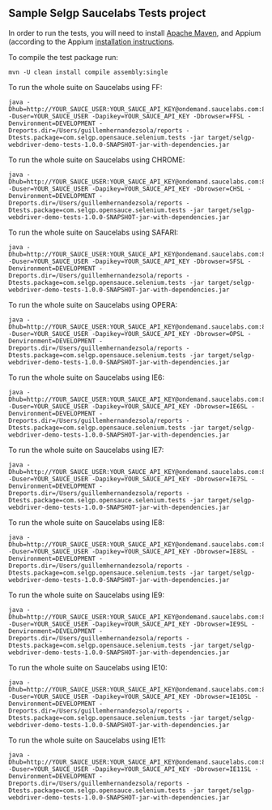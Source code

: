 Sample Selgp Saucelabs Tests project
---

In order to run the tests, you will need to install [Apache Maven](http://maven.apache.org), and Appium (according to the Appium [installation instructions](https://github.com/appium/appium).

To compile the test package run:

    mvn -U clean install compile assembly:single

To run the whole suite on Saucelabs using FF:

    java -Dhub=http://YOUR_SAUCE_USER:YOUR_SAUCE_API_KEY@ondemand.saucelabs.com:80/wd/hub -Duser=YOUR_SAUCE_USER -Dapikey=YOUR_SAUCE_API_KEY -Dbrowser=FFSL -Denvironment=DEVELOPMENT -Dreports.dir=/Users/guillemhernandezsola/reports -Dtests.package=com.selgp.opensauce.selenium.tests -jar target/selgp-webdriver-demo-tests-1.0.0-SNAPSHOT-jar-with-dependencies.jar

To run the whole suite on Saucelabs using CHROME:

    java -Dhub=http://YOUR_SAUCE_USER:YOUR_SAUCE_API_KEY@ondemand.saucelabs.com:80/wd/hub -Duser=YOUR_SAUCE_USER -Dapikey=YOUR_SAUCE_API_KEY -Dbrowser=CHSL -Denvironment=DEVELOPMENT -Dreports.dir=/Users/guillemhernandezsola/reports -Dtests.package=com.selgp.opensauce.selenium.tests -jar target/selgp-webdriver-demo-tests-1.0.0-SNAPSHOT-jar-with-dependencies.jar

To run the whole suite on Saucelabs using SAFARI:

	java -Dhub=http://YOUR_SAUCE_USER:YOUR_SAUCE_API_KEY@ondemand.saucelabs.com:80/wd/hub -Duser=YOUR_SAUCE_USER -Dapikey=YOUR_SAUCE_API_KEY -Dbrowser=SFSL -Denvironment=DEVELOPMENT -Dreports.dir=/Users/guillemhernandezsola/reports -Dtests.package=com.selgp.opensauce.selenium.tests -jar target/selgp-webdriver-demo-tests-1.0.0-SNAPSHOT-jar-with-dependencies.jar

To run the whole suite on Saucelabs using OPERA:

	java -Dhub=http://YOUR_SAUCE_USER:YOUR_SAUCE_API_KEY@ondemand.saucelabs.com:80/wd/hub -Duser=YOUR_SAUCE_USER -Dapikey=YOUR_SAUCE_API_KEY -Dbrowser=OPSL -Denvironment=DEVELOPMENT -Dreports.dir=/Users/guillemhernandezsola/reports -Dtests.package=com.selgp.opensauce.selenium.tests -jar target/selgp-webdriver-demo-tests-1.0.0-SNAPSHOT-jar-with-dependencies.jar

To run the whole suite on Saucelabs using IE6:

	java -Dhub=http://YOUR_SAUCE_USER:YOUR_SAUCE_API_KEY@ondemand.saucelabs.com:80/wd/hub -Duser=YOUR_SAUCE_USER -Dapikey=YOUR_SAUCE_API_KEY -Dbrowser=IE6SL -Denvironment=DEVELOPMENT -Dreports.dir=/Users/guillemhernandezsola/reports -Dtests.package=com.selgp.opensauce.selenium.tests -jar target/selgp-webdriver-demo-tests-1.0.0-SNAPSHOT-jar-with-dependencies.jar

To run the whole suite on Saucelabs using IE7:

	java -Dhub=http://YOUR_SAUCE_USER:YOUR_SAUCE_API_KEY@ondemand.saucelabs.com:80/wd/hub -Duser=YOUR_SAUCE_USER -Dapikey=YOUR_SAUCE_API_KEY -Dbrowser=IE7SL -Denvironment=DEVELOPMENT -Dreports.dir=/Users/guillemhernandezsola/reports -Dtests.package=com.selgp.opensauce.selenium.tests -jar target/selgp-webdriver-demo-tests-1.0.0-SNAPSHOT-jar-with-dependencies.jar

To run the whole suite on Saucelabs using IE8:

    java -Dhub=http://YOUR_SAUCE_USER:YOUR_SAUCE_API_KEY@ondemand.saucelabs.com:80/wd/hub -Duser=YOUR_SAUCE_USER -Dapikey=YOUR_SAUCE_API_KEY -Dbrowser=IE8SL -Denvironment=DEVELOPMENT -Dreports.dir=/Users/guillemhernandezsola/reports -Dtests.package=com.selgp.opensauce.selenium.tests -jar target/selgp-webdriver-demo-tests-1.0.0-SNAPSHOT-jar-with-dependencies.jar

To run the whole suite on Saucelabs using IE9:

    java -Dhub=http://YOUR_SAUCE_USER:YOUR_SAUCE_API_KEY@ondemand.saucelabs.com:80/wd/hub -Duser=YOUR_SAUCE_USER -Dapikey=YOUR_SAUCE_API_KEY -Dbrowser=IE9SL -Denvironment=DEVELOPMENT -Dreports.dir=/Users/guillemhernandezsola/reports -Dtests.package=com.selgp.opensauce.selenium.tests -jar target/selgp-webdriver-demo-tests-1.0.0-SNAPSHOT-jar-with-dependencies.jar

To run the whole suite on Saucelabs using IE10:

    java -Dhub=http://YOUR_SAUCE_USER:YOUR_SAUCE_API_KEY@ondemand.saucelabs.com:80/wd/hub -Duser=YOUR_SAUCE_USER -Dapikey=YOUR_SAUCE_API_KEY -Dbrowser=IE10SL -Denvironment=DEVELOPMENT -Dreports.dir=/Users/guillemhernandezsola/reports -Dtests.package=com.selgp.opensauce.selenium.tests -jar target/selgp-webdriver-demo-tests-1.0.0-SNAPSHOT-jar-with-dependencies.jar


To run the whole suite on Saucelabs using IE11:

    java -Dhub=http://YOUR_SAUCE_USER:YOUR_SAUCE_API_KEY@ondemand.saucelabs.com:80/wd/hub -Duser=YOUR_SAUCE_USER -Dapikey=YOUR_SAUCE_API_KEY -Dbrowser=IE11SL -Denvironment=DEVELOPMENT -Dreports.dir=/Users/guillemhernandezsola/reports -Dtests.package=com.selgp.opensauce.selenium.tests -jar target/selgp-webdriver-demo-tests-1.0.0-SNAPSHOT-jar-with-dependencies.jar

